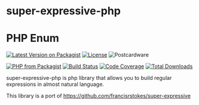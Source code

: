 # super-expressive-php

# PHP Enum

[![Latest Version on Packagist](https://img.shields.io/packagist/v/bassim/super-expressive-php.svg?style=for-the-badge)](https://packagist.org/packages/super-expressive-php)
[![License](https://img.shields.io/github/license/super-expressive-php?style=for-the-badge)](https://github.com/super-expressive-php/blob/master/LICENSE.md)
![Postcardware](https://img.shields.io/badge/Postcardware-%F0%9F%92%8C-197593?style=for-the-badge)

[![PHP from Packagist](https://img.shields.io/packagist/php-v/super-expressive-php?style=flat-square)](https://packagist.org/packages/super-expressive-php)
[![Build Status](https://img.shields.io/github/workflow/status/super-expressive-php/run-tests?label=tests&style=flat-square)](https://github.com/super-expressive-php/actions?query=workflow%3Arun-tests)
[![Code Coverage](https://img.shields.io/coveralls/github/super-expressive-php.svg?style=flat-square)](https://coveralls.io/github/super-expressive-php)
[![Total Downloads](https://img.shields.io/packagist/dt/super-expressive-php.svg?style=flat-square)](https://packagist.org/packages/super-expressive-php)

super-expressive-php is php library that allows you to build regular expressions in almost natural language. 

This library is a port of https://github.com/francisrstokes/super-expressive

